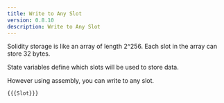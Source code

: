 ```yaml
---
title: Write to Any Slot
version: 0.8.10
description: Write to Any Slot
---
```


Solidity storage is like an array of length 2^256.
Each slot in the array can store 32 bytes.

State variables define which slots will be used to store data.

However using assembly, you can write to any slot.

```solidity
{{{Slot}}}
```
